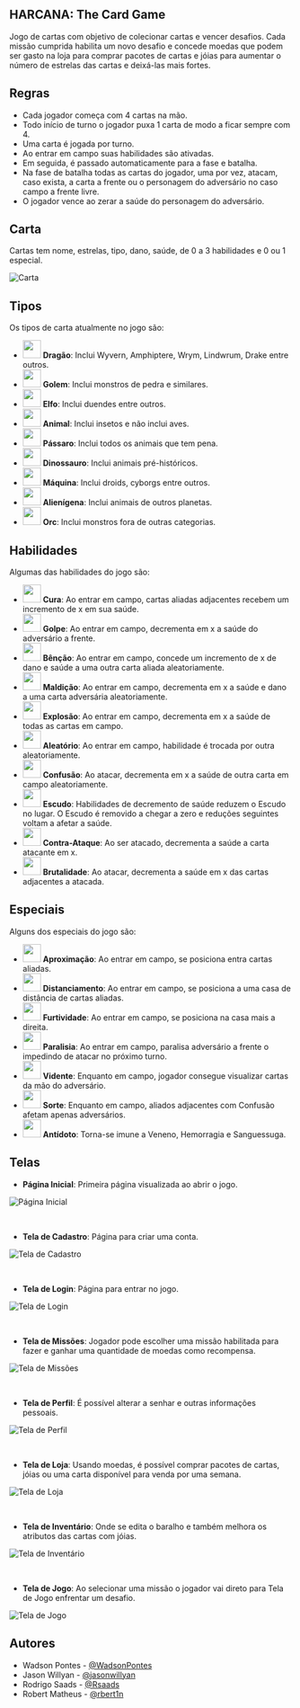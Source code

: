 ## HARCANA: The Card Game

Jogo de cartas com objetivo de colecionar cartas e vencer desafios. Cada missão cumprida habilita um novo desafio e concede moedas que podem ser gasto na loja para comprar pacotes de cartas e jóias para aumentar o número de estrelas das cartas e deixá-las mais fortes.

## Regras

- Cada jogador começa com 4 cartas na mão.
- Todo início de turno o jogador puxa 1 carta de modo a ficar sempre com 4.
- Uma carta é jogada por turno.
- Ao entrar em campo suas habilidades são ativadas.
- Em seguida, é passado automaticamente para a fase e batalha.
- Na fase de batalha todas as cartas do jogador, uma por vez, atacam, caso exista, a carta a frente ou o personagem do adversário no caso campo a frente livre.
- O jogador vence ao zerar a saúde do personagem do adversário.

## Carta

Cartas tem nome, estrelas, tipo, dano, saúde, de 0 a 3 habilidades e 0 ou 1 especial.

![Carta](img/item/card-exemple-2.png)

## Tipos
Os tipos de carta atualmente no jogo são:
- <img src="img/icon/type/dragao.png" width="32" height="32"> **Dragão**: Inclui Wyvern, Amphiptere, Wrym, Lindwrum, Drake entre outros.
- <img src="img/icon/type/golem.png" width="32" height="32"> **Golem**: Inclui monstros de pedra e similares.
- <img src="img/icon/type/elfo.png" width="32" height="32"> **Elfo**: Inclui duendes entre outros.
- <img src="img/icon/type/animal.png" width="32" height="32"> **Animal**: Inclui insetos e não inclui aves.
- <img src="img/icon/type/passaro.png" width="32" height="32"> **Pássaro**: Inclui todos os animais que tem pena.
- <img src="img/icon/type/dinossauro.png" width="32" height="32"> **Dinossauro**: Inclui animais pré-históricos.
- <img src="img/icon/type/maquina.png" width="32" height="32"> **Máquina**: Inclui droids, cyborgs entre outros.
- <img src="img/icon/type/alienigena.png" width="32" height="32"> **Alienígena**: Inclui animais de outros planetas.
- <img src="img/icon/type/orc.png" width="32" height="32"> **Orc**: Inclui monstros fora de outras categorias.

## Habilidades

Algumas das habilidades do jogo são:

- <img src="img/icon/skill/cura.png" width="32" height="32"> **Cura**: Ao entrar em campo, cartas aliadas adjacentes recebem um incremento de x em sua saúde.
- <img src="img/icon/skill/golpe.png" width="32" height="32"> **Golpe**: Ao entrar em campo, decrementa em x a saúde do adversário a frente.
- <img src="img/icon/skill/bencao.png" width="32" height="32"> **Bênção**: Ao entrar em campo, concede um incremento de x de dano e saúde a uma outra carta aliada aleatoriamente.
- <img src="img/icon/skill/maldicao.png" width="32" height="32"> **Maldição**: Ao entrar em campo, decrementa em x a saúde e dano a uma carta adversária aleatoriamente.
- <img src="img/icon/skill/explosao.png" width="32" height="32"> **Explosão**: Ao entrar em campo, decrementa em x a saúde de todas as cartas em campo.
- <img src="img/icon/skill/aleatorio.png" width="32" height="32"> **Aleatório**: Ao entrar em campo, habilidade é trocada por outra aleatoriamente.
- <img src="img/icon/skill/confusao.png" width="32" height="32"> **Confusão**: Ao atacar, decrementa em x a saúde de outra carta em campo aleatoriamente.
- <img src="img/icon/skill/escudo.png" width="32" height="32"> **Escudo**: Habilidades de decremento de saúde reduzem o Escudo no lugar. O Escudo é removido a chegar a zero e reduções seguintes voltam a afetar a saúde.
- <img src="img/icon/skill/contra-ataque.png" width="32" height="32"> **Contra-Ataque**: Ao ser atacado, decrementa a saúde a carta atacante em x.
- <img src="img/icon/skill/brutalidade.png" width="32" height="32"> **Brutalidade**: Ao atacar, decrementa a saúde em x das cartas adjacentes a atacada.

## Especiais

Alguns dos especiais do jogo são:

- <img src="img/icon/skill/aproximacao.png" width="32" height="32"> **Aproximação**: Ao entrar em campo, se posiciona entra cartas aliadas.
- <img src="img/icon/skill/distanciamento.png" width="32" height="32"> **Distanciamento**: Ao entrar em campo, se posiciona a uma casa de distância de cartas aliadas.
- <img src="img/icon/skill/furtividade.png" width="32" height="32"> **Furtividade**: Ao entrar em campo, se posiciona na casa mais a direita.
- <img src="img/icon/skill/paralisia.png" width="32" height="32"> **Paralisia**: Ao entrar em campo, paralisa adversário a frente o impedindo de atacar no próximo turno.
- <img src="img/icon/skill/vidente.png" width="32" height="32"> **Vidente**: Enquanto em campo, jogador consegue visualizar cartas da mão do adversário.
- <img src="img/icon/skill/sorte.png" width="32" height="32"> **Sorte**: Enquanto em campo, aliados adjacentes com Confusão afetam apenas adversários.
- <img src="img/icon/skill/antidoto.png" width="32" height="32"> **Antídoto**: Torna-se imune a Veneno, Hemorragia e Sanguessuga.

## Telas

- **Página Inicial**: Primeira página visualizada ao abrir o jogo.

![Página Inicial](img/other/screenshot-pagina-inicial.png)

<br>

- **Tela de Cadastro**: Página para criar uma conta.

![Tela de Cadastro](img/other/screenshot-tela-cadastro.png)

<br>

- **Tela de Login**: Página para entrar no jogo.

![Tela de Login](img/other/screenshot-tela-login.png)

<br>

- **Tela de Missões**: Jogador pode escolher uma missão habilitada para fazer e ganhar uma quantidade de moedas como recompensa.

![Tela de Missões](img/other/screenshot-tela-missoes.png)

<br>

- **Tela de Perfil**: É possível alterar a senhar e outras informações pessoais.

![Tela de Perfil](img/other/screenshot-tela-perfil.png)

<br>

- **Tela de Loja**: Usando moedas, é possível comprar pacotes de cartas, jóias ou uma carta disponível para venda por uma semana.

![Tela de Loja](img/other/screenshot-tela-loja.png)

<br>

- **Tela de Inventário**: Onde se edita o baralho e também melhora os atributos das cartas com jóias.

![Tela de Inventário](img/other/screenshot-tela-inventario.png)

<br>

- **Tela de Jogo**: Ao selecionar uma missão o jogador vai direto para Tela de Jogo enfrentar um desafio.

![Tela de Jogo](img/other/screenshot-tela-jogo.png)

## Autores

- Wadson Pontes - [@WadsonPontes](https://github.com/WadsonPontes)
- Jason Willyan - [@jasonwillyan](https://github.com/jasonwillyan)
- Rodrigo Saads - [@Rsaads](https://github.com/Rsaads)
- Robert Matheus - [@rbert1n](https://github.com/rbert1n)
